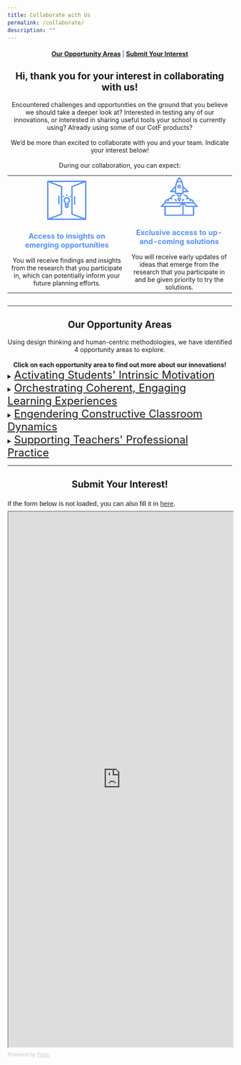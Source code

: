 ```yaml
---
title: Collaborate with Us
permalink: /collaborate/
description: ""
---
```

<center><h4 style="color:#578ffe;"><a href="#opportunity">Our Opportunity Areas</a>  |  <a href="#interest">Submit Your Interest</a></h4></center>

<center><h2>Hi, thank you for your interest in collaborating with us!</h2></center>

<center>Encountered challenges and opportunities on the ground that you believe we should take a deeper look at? Interested in testing any of our innovations, or interested in sharing useful tools your school is currently using? Already using some of our CotF products?<br><br>
We’d be more than excited to collaborate with you and your team. Indicate your interest below!<br><br>
During our collaboration, you can expect:</center>
<div style="overflow-x:auto;">
<table>
	<tbody>
		<tr>
			<td style="text-align: center"><img src="/images/Collaborate/opportunity.png" style="width:35%"><h3 style="color:#578ffe;">Access to insights on emerging opportunities</h3>You will receive findings and insights from the research that you participate in, which can potentially inform your future planning efforts.</td>
			<td style="text-align: center"><img src="/images/Collaborate/rocket-launch.png" style="width:40%"><h3 style="color:#578ffe;">Exclusive access to up-and-coming solutions</h3>You will receive early updates of ideas that emerge from the research that you participate in and be given priority to try the solutions.</td>
		</tr>
	</tbody>
</table>
</div>
	
----------

<center><h2 id="opportunity">Our Opportunity Areas</h2></center>
<center>Using design thinking and human-centric methodologies, we have identified 4 opportunity areas to explore.
<br><br>
	<b>Click on each opportunity area to find out more about our innovations!</b></center>
<details>
	<summary><font size="+2"><u>Activating Students' Intrinsic Motivation</u></font></summary><font size="+1">
<center>Encouraging discovery of interests and strengths, student autonomy in learning, and appetite for individual expression and growth through:</center>
<div style="overflow-x:auto;">
<style>
table, th, td {
  border: 0px solid black;
  border-collapse: collapse;
	text-align: center;
}
</style>

<table style="width:100%">
  <tbody><tr>
    <th style="text-align: center; color:#ff0082;">Innovation</th>
    <th style="text-align: center; color:#ff0082;">How Might We Question</th>
  </tr>
  <tr>
		<td style="text-align: center"><a href="/lg">Learning Gamified</a><br><br>This innovation has been released. We'd love to hear your feedback <a href="/contact">here</a>!</td>
    <td style="text-align: center">How might we make it easier for teachers to utilise elements of gamification when designing learning experiences?</td>
  </tr>
  <tr>
    <td style="text-align: center">Monitoring and Self-regulation in Practical-based Lessons</td>
    <td style="text-align: center">How might we help teachers effectively monitor and guide all students in a practical (Science, PE, Art, etc.) lesson?</td>
  </tr>
</tbody></table>
	</div>
</font></details>

<details>
	<summary><font size="+2"><u>Orchestrating Coherent, Engaging Learning Experiences</u></font></summary><font size="+1"><center>Regulating and managing momentum and connections within or across learning activities and better understanding of students needs to improve student engagement and focus through:</center>
<div style="overflow-x:auto;">
<style>
table, th, td {
  border: 0px solid black;
  border-collapse: collapse;
	text-align: center;
}
</style>

<table style="width:100%">
  <tbody><tr>
    <th style="text-align: center; color:#ff0082;">Innovation</th>
    <th style="text-align: center; color:#ff0082;">How Might We Question</th>
  </tr>
  <tr>
    <td style="text-align: center"><a href="/bbt">Brain Boost Time</a><br><br>This innovation has been released. We'd love to hear your feedback <a href="/contact">here</a>!</td>
    <td style="text-align: center">How might we get primary school pupils to their optimal zone of learning?</td>
  </tr>
  <tr>
    <td style="text-align: center"><a href="/ilt">Choose-Your-Own-Adventure Immersive Learning Toolkit</a><br><br>This innovation has been released. We'd love to hear your feedback <a href="/contact">here</a>!</td>
    <td style="text-align: center">How might we craft captivating learning experiences for our students?</td>
  </tr>
  <tr>
    <td style="text-align: center">CotF-PSB Collaboration on Learning Accessibility</td>
    <td style="text-align: center">How might we lower barriers of learning for students with challenges in executive functioning? </td>
  </tr>
  <tr>
    <td style="text-align: center">Promoting Self-Directed Metacognitive Thinking</td>
    <td style="text-align: center">How might we enable students to reflect on their own learning with a means to improve it independently?</td>
  </tr>
  <tr>
  <td style="text-align: center">21CC Navigator</td>
    <td style="text-align: center">How might we help students to appreciate what they have learnt beyond their academic grades?</td>
  </tr>
  <tr>
    <td style="text-align: center"><a href="/sprouts">Sprouts</a><br><br>This innovation has been released. We'd love to hear your feedback <a href="/contact">here</a>!</td>
    <td style="text-align: center">How might we help teachers better involve parents in values development in a fun and meaningful way?</td>
  </tr>
  <tr>
    <td style="text-align: center">Student Project Management Tool</td>
    <td style="text-align: center">How might we leverage technology to support teachers and students in self-directed learning?</td>
  </tr>
</tbody></table>
	</div>
</font></details>

<details>
	<summary><font size="+2"><u>Engendering Constructive Classroom Dynamics</u></font></summary><font size="+1">
<center>Enabling a teacher's sphere of influence to permeate the entire class and balancing teacher's authority and students' voice to ensure collective ownership of the teaching and learning process through:</center>
<div style="overflow-x:auto;">
<style>
table, th, td {
  border: 0px solid black;
  border-collapse: collapse;
	text-align: center;
}
</style>

<table style="width:100%">
  <tbody><tr>
    <th style="text-align: center; color:#ff0082;">Innovation</th>
    <th style="text-align: center; color:#ff0082;">How Might We Question</th>
  </tr>
  <tr>
    <td style="text-align: center"><a href="/evs">Eliciting Voices of Students with Diverse Learning Needs</a><br><br>This innovation has been released. We'd love to hear your feedback <a href="/contact">here</a>!</td>
    <td style="text-align: center">How might we encourage students to participate more actively in class?</td>
  </tr>
  <tr>
    <td style="text-align: center">Mood Reflection Platform</td>
    <td style="text-align: center">How might we help teachers to get a clear sense of their students' varied emotions and readiness to learn in a quick and easy way?</td>
  </tr>
  <tr>
    <td style="text-align: center">Teaching and Learning with Personal Learning Devices (PLDs) in the Classroom</td>
    <td style="text-align: center">How might we help students to redirect focus to flow in and out of engagement states during a lesson using PLDs in the classroom?</td>
  </tr>
</tbody></table>
	</div>
</font></details>

<details>
	<summary><font size="+2"><u>Supporting Teachers' Professional Practice</u></font></summary><font size="+1">
<center>Augmenting teachers’ instructional effectiveness and student support strategies with readily deployable technology-enabled solutions through:</center>
<div style="overflow-x:auto;">
<style>
table, th, td {
  border: 0px solid black;
  border-collapse: collapse;
	text-align: center;
}
</style>

<table style="width:100%">
  <tbody><tr>
    <th style="text-align: center; color:#ff0082;">Innovation</th>
    <th style="text-align: center; color:#ff0082;">How Might We Question</th>
  </tr>
  <tr>
    <td style="text-align: center"><a href="/sourcefinder">Source Finder</a></td>
    <td style="text-align: center">How might we help teachers to save time in finding good resources to use in the classroom?</td>
  </tr>
</tbody></table>
	</div>
</font></details>

---------

<center><h2 id="interest">Submit Your Interest!</h2></center>
<div style="font-family: Sans-Serif; font-size: 15px; color: #000; opacity: 0.9; padding-top: 5px; padding-bottom: 8px;"> If the form below is not loaded, you can also fill it in <a href="https://form.gov.sg/64219949b69f640012ee18ea">here</a>. </div>  <iframe style="width: 100%; height: 1200px" src="https://form.gov.sg/64219949b69f640012ee18ea" id="iframe"></iframe> <div style="font-family: Sans-Serif; font-size: 12px; color: #999; opacity: 0.5; padding-top: 5px;"> Powered by <a style="color: #999" href="https://form.gov.sg">Form</a> </div>